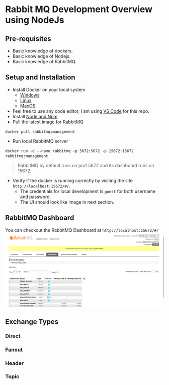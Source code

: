 # Rabbit MQ Development Overview using NodeJs

## Pre-requisites
- Basic knowledge of dockers.
- Basic knowledge of Nodejs.
- Basic knowledge of RabbitMQ.

## Setup and Installation
- Install Docker on your local system
   - [Windows](https://docs.docker.com/desktop/setup/install/windows-install/)
   - [Linux](https://docs.docker.com/engine/install/ubuntu/)
   - [MacOS](https://docs.docker.com/desktop/setup/install/mac-install/)
- Feel free to use any code editor, I am using [VS Code](https://docs.docker.com/desktop/setup/install/mac-install/) for this repo.
- Install [Node and Npm](https://docs.npmjs.com/downloading-and-installing-node-js-and-npm/)
- Pull the latest image for RabbitMQ
```
docker pull rabbitmq:management
``` 
- Run local RabbitMQ server
```
docker run -d --name rabbitmq -p 5672:5672 -p 15672:15672 rabbitmq:management
```
> RabbitMQ by default runs on port 5672 and its dashboard runs on 15672.

- Verify if the docker is running correctly by visiting the site `http://localhost:15672/#/`.
  - The credentials for local development is `guest` for both username and password.
  - The UI should look like image in next section.

## RabbitMQ Dashboard
You can checkout the RabbitMQ Dashboard at `http://localhost:15672/#/`
![](./assets/image.png)

## Exchange Types
### Direct

### Fanout

### Header

### Topic
